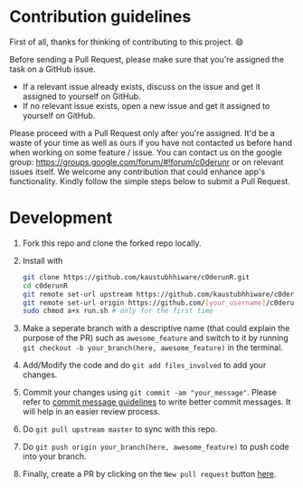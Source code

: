 # Contribution guidelines

First of all, thanks for thinking of contributing to this project. :smile:

Before sending a Pull Request, please make sure that you're assigned the task on a GitHub issue.

- If a relevant issue already exists, discuss on the issue and get it assigned to yourself on GitHub.
- If no relevant issue exists, open a new issue and get it assigned to yourself on GitHub.

Please proceed with a Pull Request only after you're assigned. It'd be a waste of your time as well as ours if you have not contacted us before hand when working on some feature / issue. You can contact us on the google group: https://groups.google.com/forum/#!forum/c0derunr or on relevant issues itself. We welcome any contribution that could enhance app's functionality. Kindly follow the simple steps below to submit a Pull Request.

# Development

1) Fork this repo and clone the forked repo locally.
2) Install with

    ```sh
    git clone https://github.com/kaustubhhiware/c0derunR.git
    cd c0derunR
    git remote set-url upstream https://github.com/kaustubhhiware/c0derunR.git
    git remote set-url origin https://github.com/[your_username]/c0derunR.git
    sudo chmod a+x run.sh # only for the first time
    ```

3) Make a seperate branch with a descriptive name (that could explain the purpose of the PR) such as `awesome_feature` and switch to it by running `git checkout -b your_branch(here, awesome_feature)` in the terminal.

4) Add/Modify the code and do `git add files_involved` to add your changes.

5) Commit your changes using `git commit -am "your_message"`. Please refer to [commit message guidelines](https://chris.beams.io/posts/git-commit/) to write better commit messages. It will help in an easier review process.

6) Do `git pull upstream master` to sync with this repo.

7) Do `git push origin your_branch(here, awesome_feature)` to push code into your branch.

8) Finally, create a PR by clicking on the `New pull request` button [here](https://github.com/kaustubhhiware/c0derunR/pulls).
